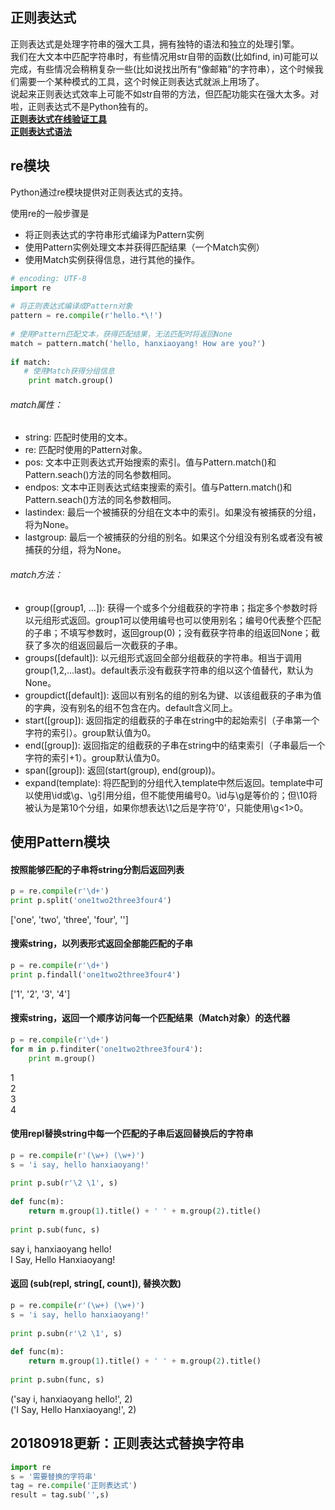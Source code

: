 ## 正则表达式
正则表达式是处理字符串的强大工具，拥有独特的语法和独立的处理引擎。  
我们在大文本中匹配字符串时，有些情况用str自带的函数(比如find, in)可能可以完成，有些情况会稍稍复杂一些(比如说找出所有“像邮箱”的字符串），这个时候我们需要一个某种模式的工具，这个时候正则表达式就派上用场了。  
说起来正则表达式效率上可能不如str自带的方法，但匹配功能实在强大太多。对啦，正则表达式不是Python独有的。  
**[正则表达式在线验证工具](http://regexr.com/)**  
**[正则表达式语法](https://github.com/jiaruncao/jiaruncao.github.io/blob/master/NLP/Chapter1-basic%20knowledge/%E6%AD%A3%E5%88%99%E8%A1%A8%E8%BE%BE%E5%BC%8F%E8%AF%AD%E6%B3%95.jpg)**

## re模块  
Python通过re模块提供对正则表达式的支持。  

使用re的一般步骤是

* 将正则表达式的字符串形式编译为Pattern实例
* 使用Pattern实例处理文本并获得匹配结果（一个Match实例）
* 使用Match实例获得信息，进行其他的操作。
```python
# encoding: UTF-8
import re
 
# 将正则表达式编译成Pattern对象
pattern = re.compile(r'hello.*\!')
 
# 使用Pattern匹配文本，获得匹配结果，无法匹配时将返回None
match = pattern.match('hello, hanxiaoyang! How are you?')
 
if match:
   # 使用Match获得分组信息
    print match.group()
```
###### match属性：
* string: 匹配时使用的文本。
* re: 匹配时使用的Pattern对象。
* pos: 文本中正则表达式开始搜索的索引。值与Pattern.match()和Pattern.seach()方法的同名参数相同。
* endpos: 文本中正则表达式结束搜索的索引。值与Pattern.match()和Pattern.seach()方法的同名参数相同。
* lastindex: 最后一个被捕获的分组在文本中的索引。如果没有被捕获的分组，将为None。
* lastgroup: 最后一个被捕获的分组的别名。如果这个分组没有别名或者没有被捕获的分组，将为None。
###### match方法：
* group([group1, …]): 
获得一个或多个分组截获的字符串；指定多个参数时将以元组形式返回。group1可以使用编号也可以使用别名；编号0代表整个匹配的子串；不填写参数时，返回group(0)；没有截获字符串的组返回None；截获了多次的组返回最后一次截获的子串。
* groups([default]): 
以元组形式返回全部分组截获的字符串。相当于调用group(1,2,…last)。default表示没有截获字符串的组以这个值替代，默认为None。
* groupdict([default]): 
返回以有别名的组的别名为键、以该组截获的子串为值的字典，没有别名的组不包含在内。default含义同上。
* start([group]): 
返回指定的组截获的子串在string中的起始索引（子串第一个字符的索引）。group默认值为0。
* end([group]): 
返回指定的组截获的子串在string中的结束索引（子串最后一个字符的索引+1）。group默认值为0。
* span([group]): 
返回(start(group), end(group))。
* expand(template): 
将匹配到的分组代入template中然后返回。template中可以使用\id或\g、\g引用分组，但不能使用编号0。\id与\g是等价的；但\10将被认为是第10个分组，如果你想表达\1之后是字符'0'，只能使用\g<1>0。
## 使用Pattern模块
#### 按照能够匹配的子串将string分割后返回列表
```python
p = re.compile(r'\d+')
print p.split('one1two2three3four4')
```
['one', 'two', 'three', 'four', '']
#### 搜索string，以列表形式返回全部能匹配的子串
```python
p = re.compile(r'\d+')
print p.findall('one1two2three3four4')
```
['1', '2', '3', '4']
#### 搜索string，返回一个顺序访问每一个匹配结果（Match对象）的迭代器
```python
p = re.compile(r'\d+')
for m in p.finditer('one1two2three3four4'):
    print m.group()
```
1  
2  
3  
4  
#### 使用repl替换string中每一个匹配的子串后返回替换后的字符串
```python
p = re.compile(r'(\w+) (\w+)')
s = 'i say, hello hanxiaoyang!'
 
print p.sub(r'\2 \1', s)
 
def func(m):
    return m.group(1).title() + ' ' + m.group(2).title()
 
print p.sub(func, s)
```
say i, hanxiaoyang hello!  
I Say, Hello Hanxiaoyang!
#### 返回 (sub(repl, string[, count]), 替换次数)
```python
p = re.compile(r'(\w+) (\w+)')
s = 'i say, hello hanxiaoyang!'
 
print p.subn(r'\2 \1', s)
 
def func(m):
    return m.group(1).title() + ' ' + m.group(2).title()
 
print p.subn(func, s)
```
('say i, hanxiaoyang hello!', 2)  
('I Say, Hello Hanxiaoyang!', 2)


## 20180918更新：正则表达式替换字符串
```python
import re
s = '需要替换的字符串'
tag = re.compile('正则表达式')
result = tag.sub('',s)
```
